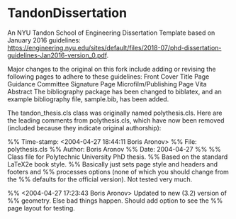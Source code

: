 # TandonDissertation
An NYU Tandon School of Engineering Dissertation Template based on January 2016 guidelines: https://engineering.nyu.edu/sites/default/files/2018-07/phd-dissertation-guidelines-Jan2016-version_0.pdf.

Major changes to the original on this fork include adding or revising the following pages to adhere to these guidelines:
Front Cover
Title Page
Guidance Committee Signature Page
Microfilm/Publishing Page
Vita
Abstract
The bibliography package has been changed to biblatex, and an example bibliography file, sample.bib, has been added.

The tandon_thesis.cls class was originally named polythesis.cls. Here are the leading comments from polythesis.cls, which have now been removed (included because they indicate original authorship):

%% Time-stamp: <2004-04-27 18:44:11 Boris Aronov>
%% File: polythesis.cls
%% Author: Boris Aronov
%% Date: 2004-04-27
%% 
%% Class file for Polytechnic University PhD thesis. 
%% Based on the standard LaTeX2e book style.
%% Basically just sets page style and headers and footers and
%% processes options (none of which you should change from the
%% defaults for the official version).  Not tested very much.

%% <2004-04-27 17:23:43 Boris Aronov>  Updated to new (3.2) version of
%% geometry.  Else bad things happen.  Should add option to see the
%% page layout for testing.
